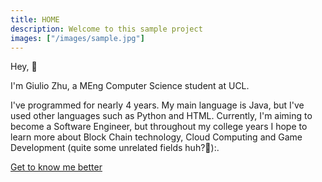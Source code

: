 ```yaml
---
title: HOME
description: Welcome to this sample project
images: ["/images/sample.jpg"]
---
```


Hey, :wave:

I'm Giulio Zhu, a MEng Computer Science student at UCL.

I've programmed for nearly 4 years. My main language is Java, but I've used other languages such as Python and HTML. Currently, I'm aiming to become a Software Engineer, but throughout my college years I hope to learn more about Block Chain technology, Cloud Computing and Game Development (quite some unrelated fields huh?:thinking:):. 

[Get to know me better](/about "Get to know me better")